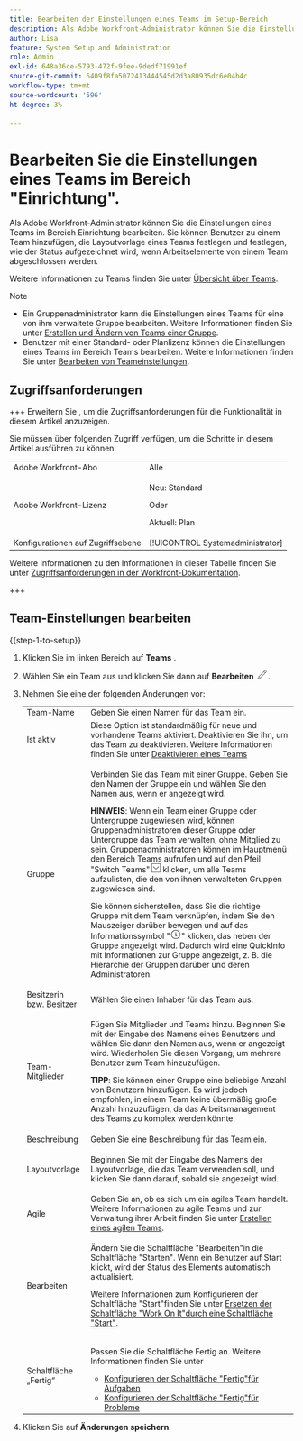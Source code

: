 ```yaml
---
title: Bearbeiten der Einstellungen eines Teams im Setup-Bereich
description: Als Adobe Workfront-Administrator können Sie die Einstellungen eines Teams im Bereich Einrichtung bearbeiten. Sie können Benutzer zu einem Team hinzufügen, die Layoutvorlage eines Teams festlegen und festlegen, wie der Status aufgezeichnet wird, wenn Arbeitselemente von einem Team abgeschlossen werden.
author: Lisa
feature: System Setup and Administration
role: Admin
exl-id: 648a36ce-5793-472f-9fee-9dedf71991ef
source-git-commit: 6409f8fa5072413444545d2d3a80935dc6e04b4c
workflow-type: tm+mt
source-wordcount: '596'
ht-degree: 3%

---
```


# Bearbeiten Sie die Einstellungen eines Teams im Bereich &quot;Einrichtung&quot;.

Als Adobe Workfront-Administrator können Sie die Einstellungen eines Teams im Bereich Einrichtung bearbeiten. Sie können Benutzer zu einem Team hinzufügen, die Layoutvorlage eines Teams festlegen und festlegen, wie der Status aufgezeichnet wird, wenn Arbeitselemente von einem Team abgeschlossen werden.

Weitere Informationen zu Teams finden Sie unter [Übersicht über Teams](../../../people-teams-and-groups/create-and-manage-teams/teams-overview.md).

>[!NOTE]
>
>* Ein Gruppenadministrator kann die Einstellungen eines Teams für eine von ihm verwaltete Gruppe bearbeiten. Weitere Informationen finden Sie unter [Erstellen und Ändern von Teams einer Gruppe](../../../administration-and-setup/manage-groups/work-with-group-objects/create-and-modify-a-groups-teams.md).
>* Benutzer mit einer Standard- oder Planlizenz können die Einstellungen eines Teams im Bereich Teams bearbeiten. Weitere Informationen finden Sie unter [Bearbeiten von Teameinstellungen](../../../people-teams-and-groups/create-and-manage-teams/edit-team-settings.md).

## Zugriffsanforderungen

+++ Erweitern Sie , um die Zugriffsanforderungen für die Funktionalität in diesem Artikel anzuzeigen.

Sie müssen über folgenden Zugriff verfügen, um die Schritte in diesem Artikel ausführen zu können:

<table style="table-layout:auto"> 
 <col> 
 <col> 
 <tbody> 
  <tr> 
   <td role="rowheader">Adobe Workfront-Abo</td> 
   <td>Alle</td> 
  </tr> 
  <tr> 
  <tr> 
   <td role="rowheader">Adobe Workfront-Lizenz</td> 
   <td><p>Neu: Standard</p>
       <p>Oder</p>
       <p>Aktuell: Plan</p></td>
  </tr> 
  </tr> 
  <tr> 
   <td role="rowheader">Konfigurationen auf Zugriffsebene</td> 
   <td>[!UICONTROL Systemadministrator]</td>
  </tr> 
 </tbody> 
</table>

Weitere Informationen zu den Informationen in dieser Tabelle finden Sie unter [Zugriffsanforderungen in der Workfront-Dokumentation](/help/quicksilver/administration-and-setup/add-users/access-levels-and-object-permissions/access-level-requirements-in-documentation.md).

+++

## Team-Einstellungen bearbeiten

{{step-1-to-setup}}

1. Klicken Sie im linken Bereich auf **Teams** .
1. Wählen Sie ein Team aus und klicken Sie dann auf **Bearbeiten** ![](assets/edit-icon.png).

1. Nehmen Sie eine der folgenden Änderungen vor:

   <table style="table-layout:auto"> 
    <col> 
    <col> 
    <tbody> 
     <tr> 
      <td role="rowheader">Team-Name</td> 
      <td>Geben Sie einen Namen für das Team ein.</td> 
     </tr>
      <tr data-mc-conditions="QuicksilverOrClassic.Draft mode"> 
       <td role="rowheader">Ist aktiv </td> 
       <td>Diese Option ist standardmäßig für neue und vorhandene Teams aktiviert. Deaktivieren Sie ihn, um das Team zu deaktivieren. Weitere Informationen finden Sie unter <a href="../../../people-teams-and-groups/create-and-manage-teams/deactivate-a-team.md" class="MCXref xref">Deaktivieren eines Teams</a> </td> 
      </tr>
     <tr> 
      <td role="rowheader">Gruppe</td> 
      <td> <p>Verbinden Sie das Team mit einer Gruppe. Geben Sie den Namen der Gruppe ein und wählen Sie den Namen aus, wenn er angezeigt wird.</p> <p><b>HINWEIS</b>: Wenn ein Team einer Gruppe oder Untergruppe zugewiesen wird, können Gruppenadministratoren dieser Gruppe oder Untergruppe das Team verwalten, ohne Mitglied zu sein. Gruppenadministratoren können im Hauptmenü den Bereich Teams aufrufen und auf den Pfeil "Switch Teams"<img src="assets/switch-team-icon.png" alt="Symbol &quot;Team wechseln&quot;"> klicken, um alle Teams aufzulisten, die den von ihnen verwalteten Gruppen zugewiesen sind.</p> <p>Sie können sicherstellen, dass Sie die richtige Gruppe mit dem Team verknüpfen, indem Sie den Mauszeiger darüber bewegen und auf das Informationssymbol "<img src="assets/info-icon.png">" klicken, das neben der Gruppe angezeigt wird. Dadurch wird eine QuickInfo mit Informationen zur Gruppe angezeigt, z. B. die Hierarchie der Gruppen darüber und deren Administratoren.</p> </td> 
     </tr> 
     <tr> 
      <td role="rowheader">Besitzerin bzw. Besitzer</td> 
      <td>Wählen Sie einen Inhaber für das Team aus.</td> 
     </tr> 
     <tr> 
      <td role="rowheader">Team-Mitglieder</td> 
      <td> <p>Fügen Sie Mitglieder und Teams hinzu. Beginnen Sie mit der Eingabe des Namens eines Benutzers und wählen Sie dann den Namen aus, wenn er angezeigt wird. Wiederholen Sie diesen Vorgang, um mehrere Benutzer zum Team hinzuzufügen.</p> 
      <p><b>TIPP</b>: Sie können einer Gruppe eine beliebige Anzahl von Benutzern hinzufügen. Es wird jedoch empfohlen, in einem Team keine übermäßig große Anzahl hinzuzufügen, da das Arbeitsmanagement des Teams zu komplex werden könnte.</p> </td> 
     </tr> 
     <tr> 
      <td role="rowheader">Beschreibung</td> 
      <td>Geben Sie eine Beschreibung für das Team ein.</td> 
     </tr> 
     <tr> 
      <td role="rowheader">Layoutvorlage</td> 
      <td> <p>Beginnen Sie mit der Eingabe des Namens der Layoutvorlage, die das Team verwenden soll, und klicken Sie dann darauf, sobald sie angezeigt wird.</p> </td> 
     </tr> 
     <tr> 
      <td role="rowheader">Agile</td> 
      <td>Geben Sie an, ob es sich um ein agiles Team handelt. Weitere Informationen zu agile Teams und zur Verwaltung ihrer Arbeit finden Sie unter <a href="../../../agile/get-started-with-agile-in-workfront/create-an-agile-team.md" class="MCXref xref">Erstellen eines agilen Teams</a>.</td> 
     </tr> 
     <tr data-mc-conditions=""> 
      <td role="rowheader">Bearbeiten</td> 
      <td> <p>Ändern Sie die Schaltfläche "Bearbeiten"in die Schaltfläche "Starten". Wenn ein Benutzer auf Start klickt, wird der Status des Elements automatisch aktualisiert.</p> <p>Weitere Informationen zum Konfigurieren der Schaltfläche "Start"finden Sie unter <a href="../../../people-teams-and-groups/create-and-manage-teams/work-on-it-button-to-start-button.md" class="MCXref xref">Ersetzen der Schaltfläche "Work On It"durch eine Schaltfläche "Start"</a>.</p> </td> 
     </tr> 
     <tr> 
      <td role="rowheader">Schaltfläche „Fertig“</td> 
      <td> <p>Passen Sie die Schaltfläche Fertig an. Weitere Informationen finden Sie unter</p> 
       <ul> 
        <li><a href="../../../people-teams-and-groups/create-and-manage-teams/configure-the-done-button-for-tasks.md" class="MCXref xref">Konfigurieren der Schaltfläche "Fertig"für Aufgaben</a> </li> 
        <li><a href="../../../people-teams-and-groups/create-and-manage-teams/configure-the-done-button-for-issues.md" class="MCXref xref">Konfigurieren der Schaltfläche "Fertig"für Probleme</a> </li> 
       </ul> </td> 
     </tr> 
    </tbody> 
   </table>

1. Klicken Sie auf **Änderungen speichern**.

